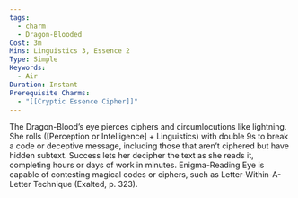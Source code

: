 ```yaml
---
tags:
  - charm
  - Dragon-Blooded
Cost: 3m
Mins: Linguistics 3, Essence 2
Type: Simple
Keywords:
  - Air
Duration: Instant
Prerequisite Charms:
  - "[[Cryptic Essence Cipher]]"
---
```

The Dragon-Blood’s eye pierces ciphers and circumlocutions like lightning. She rolls ([Perception or Intelligence] + Linguistics) with double 9s to break a code or deceptive message, including those that aren’t ciphered but have hidden subtext. Success lets her decipher the text as she reads it, completing hours or days of work in minutes. Enigma-Reading Eye is capable of contesting magical codes or ciphers, such as Letter-Within-A-Letter Technique (Exalted, p. 323).